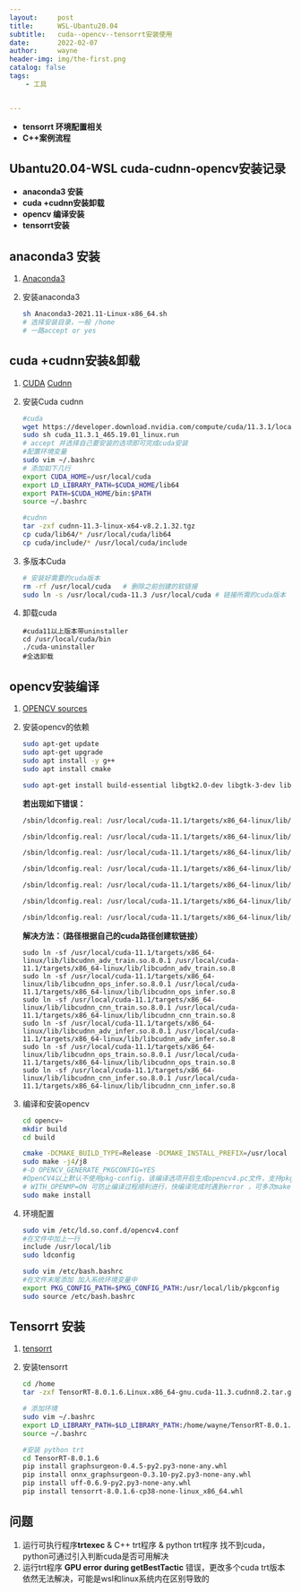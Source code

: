 ```yaml
---
layout:     post
title:      WSL-Ubantu20.04
subtitle:   cuda--opencv--tensorrt安装使用
date:       2022-02-07
author:     wayne
header-img: img/the-first.png
catalog: false
tags:
    - 工具


---
```


- **tensorrt 环境配置相关**
- **C++案例流程**

## Ubantu20.04-WSL  cuda-cudnn-opencv安装记录

- **anaconda3 安装**
- **cuda +cudnn安装卸载**
- **opencv 编译安装**
- **tensorrt安装**

## anaconda3 安装

1. [Anaconda3](https://www.anaconda.com/products/individual)

2. 安装anaconda3

   ```bash
   sh Anaconda3-2021.11-Linux-x86_64.sh
   # 选择安装目录，一般 /home
   # 一路accept or yes
   ```

## cuda +cudnn安装&卸载

1. [CUDA](https://developer.nvidia.com/cuda-toolkit-archive)    [Cudnn](https://developer.nvidia.com/cuda-toolkit-archive)

2. 安装Cuda cudnn

   ```sh
   #cuda
   wget https://developer.download.nvidia.com/compute/cuda/11.3.1/local_installers/cuda_11.3.1_465.19.01_linux.run
   sudo sh cuda_11.3.1_465.19.01_linux.run
   # accept 并选择自己要安装的选项即可完成cuda安装
   #配置环境变量
   sudo vim ~/.bashrc
   # 添加如下几行
   export CUDA_HOME=/usr/local/cuda
   export LD_LIBRARY_PATH=$CUDA_HOME/lib64
   export PATH=$CUDA_HOME/bin:$PATH
   source ~/.bashrc
   
   #cudnn
   tar -zxf cudnn-11.3-linux-x64-v8.2.1.32.tgz
   cp cuda/lib64/* /usr/local/cuda/lib64
   cp cuda/include/* /usr/local/cuda/include
   ```

3. 多版本Cuda

   ```sh
   # 安装好需要的cuda版本
   rm -rf /usr/local/cuda   # 删除之前创建的软链接
   sudo ln -s /usr/local/cuda-11.3 /usr/local/cuda # 链接所需的cuda版本
   ```

4. 卸载cuda

   ```shell
   #cuda11以上版本带uninstaller
   cd /usr/local/cuda/bin
   ./cuda-uninstaller
   #全选卸载
   ```

## opencv安装编译

1. [OPENCV sources](https://opencv.org/releases/)

2. 安装opencv的依赖

   ```sh
   sudo apt-get update
   sudo apt-get upgrade
   sudo apt install -y g++
   sudo apt install cmake
   ```

   ```sh
   sudo apt-get install build-essential libgtk2.0-dev libgtk-3-dev libavcodec-dev libavformat-dev libjpeg-dev libswscale-dev libtiff5-dev
   ```

   **若出现如下错误：**

   ```bash
   /sbin/ldconfig.real: /usr/local/cuda-11.1/targets/x86_64-linux/lib/libcudnn_ops_infer.so.8 is not a symbolic link
   
   /sbin/ldconfig.real: /usr/local/cuda-11.1/targets/x86_64-linux/lib/libcudnn.so.8 is not a symbolic link
   
   /sbin/ldconfig.real: /usr/local/cuda-11.1/targets/x86_64-linux/lib/libcudnn_adv_train.so.8 is not a symbolic link
   
   /sbin/ldconfig.real: /usr/local/cuda-11.1/targets/x86_64-linux/lib/libcudnn_cnn_infer.so.8 is not a symbolic link
   
   /sbin/ldconfig.real: /usr/local/cuda-11.1/targets/x86_64-linux/lib/libcudnn_ops_train.so.8 is not a symbolic link
   
   /sbin/ldconfig.real: /usr/local/cuda-11.1/targets/x86_64-linux/lib/libcudnn_adv_infer.so.8 is not a symbolic link
   
   /sbin/ldconfig.real: /usr/local/cuda-11.1/targets/x86_64-linux/lib/libcudnn_cnn_train.so.8 
   ```

   **解决方法：（路径根据自己的cuda路径创建软链接）**

   ```text
   sudo ln -sf /usr/local/cuda-11.1/targets/x86_64-linux/lib/libcudnn_adv_train.so.8.0.1 /usr/local/cuda-11.1/targets/x86_64-linux/lib/libcudnn_adv_train.so.8
   sudo ln -sf /usr/local/cuda-11.1/targets/x86_64-linux/lib/libcudnn_ops_infer.so.8.0.1 /usr/local/cuda-11.1/targets/x86_64-linux/lib/libcudnn_ops_infer.so.8
   sudo ln -sf /usr/local/cuda-11.1/targets/x86_64-linux/lib/libcudnn_cnn_train.so.8.0.1 /usr/local/cuda-11.1/targets/x86_64-linux/lib/libcudnn_cnn_train.so.8
   sudo ln -sf /usr/local/cuda-11.1/targets/x86_64-linux/lib/libcudnn_adv_infer.so.8.0.1 /usr/local/cuda-11.1/targets/x86_64-linux/lib/libcudnn_adv_infer.so.8
   sudo ln -sf /usr/local/cuda-11.1/targets/x86_64-linux/lib/libcudnn_ops_train.so.8.0.1 /usr/local/cuda-11.1/targets/x86_64-linux/lib/libcudnn_ops_train.so.8
   sudo ln -sf /usr/local/cuda-11.1/targets/x86_64-linux/lib/libcudnn_cnn_infer.so.8.0.1 /usr/local/cuda-11.1/targets/x86_64-linux/lib/libcudnn_cnn_infer.so.8
   ```

3. 编译和安装opencv

   ```sh
   cd opencv~
   mkdir build
   cd build
   
   cmake -DCMAKE_BUILD_TYPE=Release -DCMAKE_INSTALL_PREFIX=/usr/local -D OPENCV_GENERATE_PKGCONFIG=YES -D WITH_OPENMP=ON .. 
   sudo make -j4/j8
   #-D OPENCV_GENERATE_PKGCONFIG=YES
   #OpenCV4以上默认不使用pkg-config，该编译选项开启生成opencv4.pc文件，支持pkg-config功能
   # WITH_OPENMP=ON 可防止编译过程顺利进行，快编译完成时遇到error ，可多次make
   sudo make install
   ```

4. 环境配置

   ```sh
   sudo vim /etc/ld.so.conf.d/opencv4.conf
   #在文件中加上一行  
   include /usr/local/lib
   sudo ldconfig
   
   sudo vim /etc/bash.bashrc 
   #在文件末尾添加 加入系统环境变量中
   export PKG_CONFIG_PATH=$PKG_CONFIG_PATH:/usr/local/lib/pkgconfig
   sudo source /etc/bash.bashrc
   
   ```

## Tensorrt 安装

1. [tensorrt](https://developer.nvidia.com/nvidia-tensorrt-download)

2. 安装tensorrt

   ```bash
   cd /home
   tar -zxf TensorRT-8.0.1.6.Linux.x86_64-gnu.cuda-11.3.cudnn8.2.tar.gz
   
   # 添加环境
   sudo vim ~/.bashrc
   export LD_LIBRARY_PATH=$LD_LIBRARY_PATH:/home/wayne/TensorRT-8.0.1.6/lib
   source ~/.bashrc
   
   #安装 python trt
   cd TensorRT-8.0.1.6
   pip install graphsurgeon-0.4.5-py2.py3-none-any.whl
   pip install onnx_graphsurgeon-0.3.10-py2.py3-none-any.whl
   pip install uff-0.6.9-py2.py3-none-any.whl
   pip install tensorrt-8.0.1.6-cp38-none-linux_x86_64.whl
   ```

## 问题

1. 运行可执行程序**trtexec** & C++ trt程序 & python trt程序 找不到cuda，python可通过引入判断cuda是否可用解决
2. 运行trt程序 **GPU error during getBestTactic** 错误，更改多个cuda trt版本依然无法解决，可能是wsl和linux系统内在区别导致的

